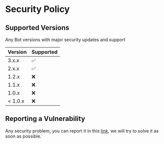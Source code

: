 # Security Policy

## Supported Versions

Any Bot versions with major security updates and support

| Version | Supported          |
|---------| ------------------ |
| 3.x.x   | :white_check_mark: |
| 2.x.x   | :white_check_mark: |
| 1.2.x   | :x:                |
| 1.1.x   | :x:                |
| 1.0.x   | :x:                |
| < 1.0.x | :x:                |

## Reporting a Vulnerability

Any security problem, you can report it in this [link](https://github.com/MDCYT/Any-Bot/issues), we will try to solve it as soon as possible.
